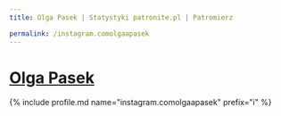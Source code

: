 ```yaml
---
title: Olga Pasek | Statystyki patronite.pl | Patromierz

permalink: /instagram.comolgaapasek
---
```


# [Olga Pasek](https://patronite.pl/instagram.comolgaapasek)

{% include profile.md name="instagram.comolgaapasek" prefix="i" %}
